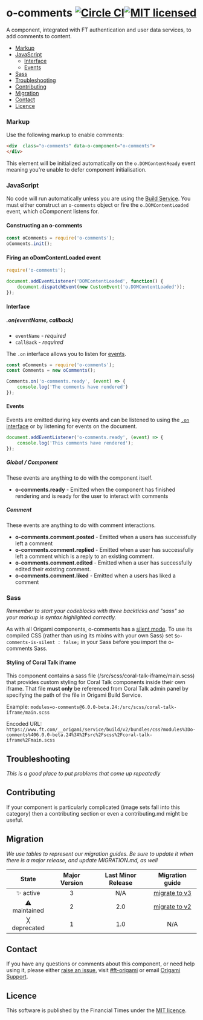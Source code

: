 o-comments [![Circle CI](https://circleci.com/gh/Financial-Times/o-comments/tree/master.svg?style=svg)](https://circleci.com/gh/Financial-Times/o-comments/tree/master)[![MIT licensed](https://img.shields.io/badge/license-MIT-blue.svg)](#licence)
=================

A component, integrated with FT authentication and user data services, to add comments to content.

- [Markup](#markup)
- [JavaScript](#javascript)
	- [Interface](#interface)
	- [Events](#events)
- [Sass](#sass)
- [Troubleshooting](#troubleshooting)
- [Contributing](#contributing)
- [Migration](#migration)
- [Contact](#contact)
- [Licence](#licence)

### Markup

Use the following markup to enable comments:

```html
<div  class="o-comments" data-o-component="o-comments">
</div>
```

This element will be initialized automatically on the `o.DOMContentReady` event meaning you're unable to defer component initialisation.

### JavaScript

No code will run automatically unless you are using the [Build Service](https://www.ft.com/__origami/service/build/v2/). You must either construct an `o-comments` object or fire the `o.DOMContentLoaded` event, which oComponent listens for.

#### Constructing an o-comments

```js
const oComments = require('o-comments');
oComments.init();
```

#### Firing an oDomContentLoaded event

```js
require('o-comments');

document.addEventListener('DOMContentLoaded', function() {
	document.dispatchEvent(new CustomEvent('o.DOMContentLoaded'));
});
```

#### Interface

##### .on(eventName, callback)

- `eventName` - *required*
- `callBack` - *required*

The `.on` interface allows you to listen for [events](#events).

```js
const oComments = require('o-comments');
const Comments = new oComments();

Comments.on('o-comments.ready', (event) => {
	console.log('The comments have rendered')
});

```


#### Events

Events are emitted during key events and can be listened to using the [`.on` interface](#on) or by listening for events on the document.

```js
document.addEventListener('o-comments.ready', (event) => {
	console.log('This comments have rendered');
});
```

##### Global / Component 

These events are anything to do with the component itself.

- **o-comments.ready** - Emitted when the component has finished rendering and is ready for the user to interact with comments 

##### Comment

These events are anything to do with comment interactions.

- **o-comments.comment.posted** - Emitted when a users has successfully left a comment
- **o-comments.comment.replied** - Emitted when a user has successfully left a comment which is a reply to an existing comment.
- **o-comments.comment.edited** - Emitted when a user has successfully edited their existing comment.
- **o-comments.comment.liked** - Emitted when a users has liked a comment

### Sass

_Remember to start your codeblocks with three backticks and "sass" so your markup is syntax highlighted correctly._

As with all Origami components, o-comments has a [silent mode](http://origami.ft.com/docs/syntax/scss/#silent-styles). To use its compiled CSS (rather than using its mixins with your own Sass) set `$o-comments-is-silent : false;` in your Sass before you import the o-comments Sass.

#### Styling of Coral Talk iframe

This component contains a sass file (/src/scss/coral-talk-iframe/main.scss) that provides custom styling for Coral Talk components inside their own iframe. That file **must only** be referenced from Coral Talk admin panel by specifying the path of the file in Origami Build Service. 

Example: `modules=o-comments@6.0.0-beta.24:/src/scss/coral-talk-iframe/main.scss`

Encoded URL: `https://www.ft.com/__origami/service/build/v2/bundles/css?modules%3Do-comments%406.0.0-beta.24%3A%2Fsrc%2Fscss%2Fcoral-talk-iframe%2Fmain.scss`

## Troubleshooting
_This is a good place to put problems that come up repeatedly_

## Contributing
If your component is particularly complicated (image sets fall into this category) then a contributing section or even a contributing.md might be useful.

## Migration

_We use tables to represent our migration guides. Be sure to update it when there is a major release, and update MIGRATION.md, as well_

State | Major Version | Last Minor Release | Migration guide |
:---: | :---: | :---: | :---:
✨ active | 3 | N/A | [migrate to v3](MIGRATION.md#migrating-from-v2-to-v3) |
⚠ maintained | 2 | 2.0 | [migrate to v2](MIGRATION.md#migrating-from-v1-to-v2) |
╳ deprecated | 1 | 1.0 | N/A |

## Contact

If you have any questions or comments about this component, or need help using it, please either [raise an issue](https://github.com/Financial-Times/o-comments/issues), visit [#ft-origami](https://financialtimes.slack.com/messages/ft-origami/) or email [Origami Support](mailto:origami-support@ft.com).

## Licence

This software is published by the Financial Times under the [MIT licence](http://opensource.org/licenses/MIT).
